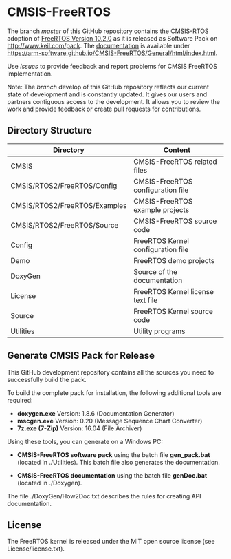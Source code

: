 # CMSIS-FreeRTOS
The branch *master* of this GitHub repository contains the CMSIS-RTOS adoption of [FreeRTOS Version 10.2.0](https://sourceforge.net/projects/freertos/files/FreeRTOS/V10.2.0/FreeRTOSv10.2.0.zip/download) as it is released as Software Pack on http://www.keil.com/pack. The [documentation](https://arm-software.github.io/CMSIS-FreeRTOS/General/html/index.html) is available under https://arm-software.github.io/CMSIS-FreeRTOS/General/html/index.html.

Use *Issues* to provide feedback and report problems for CMSIS FreeRTOS implementation.

Note: The *branch* develop of this GitHub repository reflects our current state of development and is constantly updated. It gives our users and partners contiguous access to the development. It allows you to review the work and provide feedback or create pull requests for contributions.

## Directory Structure

| Directory                     | Content                            |                
| ----------------------------- | -----------------------------------|
| CMSIS                         | CMSIS-FreeRTOS related files       |
| CMSIS/RTOS2/FreeRTOS/Config   | CMSIS-FreeRTOS configuration file  |
| CMSIS/RTOS2/FreeRTOS/Examples | CMSIS-FreeRTOS example projects    |
| CMSIS/RTOS2/FreeRTOS/Source   | CMSIS-FreeRTOS source code         |
| Config                        | FreeRTOS Kernel configuration file |
| Demo                          | FreeRTOS demo projects             |
| DoxyGen                       | Source of the documentation        |
| License                       | FreeRTOS Kernel license text file  |
| Source                        | FreeRTOS Kernel source code        |
| Utilities                     | Utility programs                   |

## Generate CMSIS Pack for Release

This GitHub development repository contains all the sources you need to successfully build the pack.

To build the complete pack for installation, the following additional tools are required:
 - **doxygen.exe**    Version: 1.8.6 (Documentation Generator)
 - **mscgen.exe**     Version: 0.20  (Message Sequence Chart Converter)
 - **7z.exe (7-Zip)** Version: 16.04 (File Archiver)
  
Using these tools, you can generate on a Windows PC:
 - **CMSIS-FreeRTOS software pack** using the batch file **gen_pack.bat** (located in ./Utilities). This batch file also
   generates the documentation.
  
 - **CMSIS-FreeRTOS documentation** using the batch file **genDoc.bat** (located in ./Doxygen). 

The file ./DoxyGen/How2Doc.txt describes the rules for creating API documentation.

## License

The FreeRTOS kernel is released under the MIT open source license (see License/license.txt).
